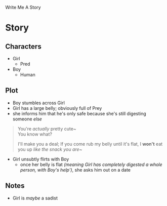Write Me A Story
# Story
## Characters
- Girl
	- Pred
- Boy
	- Human
## Plot
- Boy stumbles across Girl
- Girl has a large belly; obviously full of Prey
- she informs him that he's only safe because she's still digesting someone _else_
> You're _actually_ pretty cute~\
> You know what?
>
> I'll make you a deal;
> If you come rub my belly until it's flat,
> I __won't__ eat you up
> _like the snack you are_~
- Girl unsubtly flirts with Boy
	- once her belly is flat _(meaning Girl has completely digested a whole person, with Boy's help')_, she asks him out on a date

## Notes
- Girl is _maybe_ a sadist